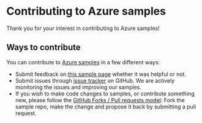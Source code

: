 # Contributing to Azure samples

Thank you for your interest in contributing to Azure samples!

## Ways to contribute

You can contribute to [Azure samples](https://github.com/Azure-Samples/managed-disk-dotnet-create-virtual-machine-using-custom-image-from-VHD) in a few different ways:

- Submit feedback on [this sample page](https://azure.microsoft.com/documentation/samples/managed-disk-dotnet-create-virtual-machine-using-custom-image-from-VHD/) whether it was helpful or not.  
- Submit issues through [issue tracker](https://github.com/Azure-Samples/managed-disk-dotnet-create-virtual-machine-using-custom-image-from-VHD/issues) on GitHub. We are actively monitoring the issues and improving our samples.
- If you wish to make code changes to samples, or contribute something new, please follow the [GitHub Forks / Pull requests model](https://help.github.com/articles/fork-a-repo/): Fork the sample repo, make the change and propose it back by submitting a pull request.
